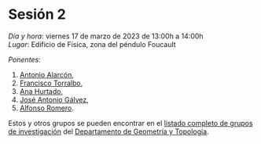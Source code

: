 # Sesión 2

*Día y hora*: viernes 17 de marzo de 2023 de 13:00h a 14:00h  
*Lugar*: Edificio de Física, zona del péndulo Foucault

*Ponentes*:
1. [Antonio Alarcón](https://geometry.ugr.es/informacion/directorio-personal/antonio-alarcon-lopez),
2. [Francisco Torralbo](https://geometry.ugr.es/informacion/directorio-personal/francisco-torralbo-torralbo), 
3. [Ana Hurtado](https://geometry.ugr.es/informacion/directorio-personal/ana-maria-hurtado-cortegana), 
4. [José Antonio Gálvez](https://geometry.ugr.es/informacion/directorio-personal/jose-antonio-galvez-lopez),
5. [Alfonso Romero](https://geometry.ugr.es/informacion/directorio-personal/alfonso-romero-sarabia). 

Estos y otros grupos se pueden encontrar en el [listado completo de grupos de investigación](https://geometry.ugr.es/investigacion/grupos) del [Departamento de Geometría y Topología](https://geometry.ugr.es/).
